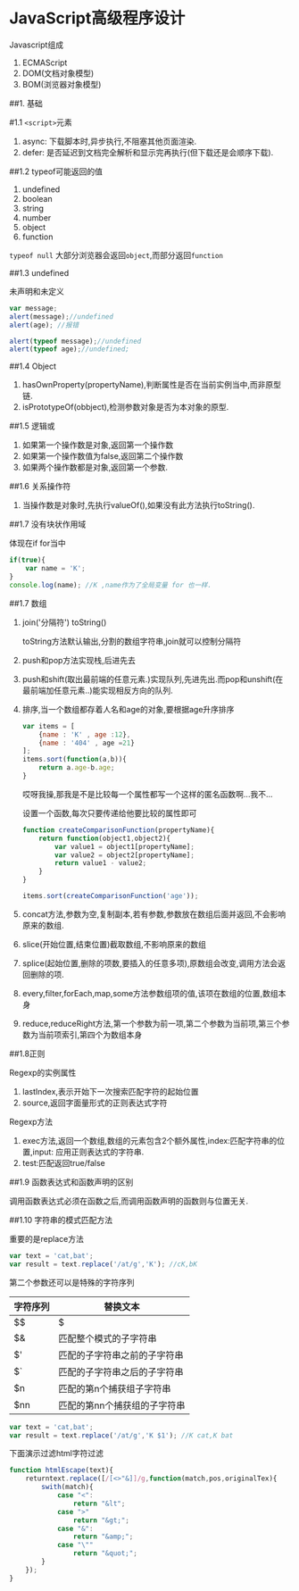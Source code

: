 # JavaScript高级程序设计

Javascript组成

1. ECMAScript
2. DOM(文档对象模型)
3. BOM(浏览器对象模型)


##1. 基础

#1.1 `<script>`元素

1. async: 下载脚本时,异步执行,不阻塞其他页面渲染.
2. defer: 是否延迟到文档完全解析和显示完再执行(但下载还是会顺序下载).

##1.2 typeof可能返回的值

1. undefined
2. boolean
3. string
4. number
5. object
6. function

`typeof null` 大部分浏览器会返回`object`,而部分返回`function`

##1.3 undefined

未声明和未定义

```javascript
var message;
alert(message);//undefined
alert(age); //报错

alert(typeof message);//undefined
alert(typeof age);//undefined;
```
##1.4 Object

1. hasOwnProperty(propertyName),判断属性是否在当前实例当中,而非原型链.
2. isPrototypeOf(obbject),检测参数对象是否为本对象的原型.

##1.5 逻辑或

1. 如果第一个操作数是对象,返回第一个操作数
2. 如果第一个操作数值为false,返回第二个操作数
3. 如果两个操作数都是对象,返回第一个参数.

##1.6 关系操作符

1. 当操作数是对象时,先执行valueOf(),如果没有此方法执行toString().

##1.7 没有块状作用域

体现在if for当中

```javascript
if(true){
    var name = 'K';
}
console.log(name); //K ,name作为了全局变量 for 也一样.
```

##1.7 数组

1. join('分隔符') toString()
    
    toString方法默认输出,分割的数组字符串,join就可以控制分隔符
2. push和pop方法实现栈,后进先去
3. push和shift(取出最前端的任意元素.)实现队列,先进先出.而pop和unshift(在最前端加任意元素..)能实现相反方向的队列.
4. 排序,当一个数组都存着人名和age的对象,要根据age升序排序

    ```javascript
    var items = [
        {name : 'K' , age :12},
        {name : '404' , age =21}
    ];
    items.sort(function(a,b)){
        return a.age-b.age;
    }
    ```
    
    哎呀我操,那我是不是比较每一个属性都写一个这样的匿名函数啊...我不...
    
    设置一个函数,每次只要传递给他要比较的属性即可
    
    ```javascript
    function createComparisonFunction(propertyName){
        return function(object1,object2){
            var value1 = object1[propertyName];
            var value2 = object2[propertyName];
            return value1 - value2;
        }
    }
    
    items.sort(createComparisonFunction('age'));
    ```
5. concat方法,参数为空,复制副本,若有参数,参数放在数组后面并返回,不会影响原来的数组.
6. slice(开始位置,结束位置)截取数组,不影响原来的数组
7. splice(起始位置,删除的项数,要插入的任意多项),原数组会改变,调用方法会返回删除的项.
8. every,filter,forEach,map,some方法参数组项的值,该项在数组的位置,数组本身
9. reduce,reduceRight方法,第一个参数为前一项,第二个参数为当前项,第三个参数为当前项索引,第四个为数组本身
    
##1.8正则

Regexp的实例属性

1. lastIndex,表示开始下一次搜索匹配字符的起始位置
2. source,返回字面量形式的正则表达式字符

Regexp方法

1. exec方法,返回一个数组,数组的元素包含2个额外属性,index:匹配字符串的位置,input: 应用正则表达式的字符串.
2. test:匹配返回true/false

##1.9 函数表达式和函数声明的区别

调用函数表达式必须在函数之后,而调用函数声明的函数则与位置无关.

##1.10 字符串的模式匹配方法

重要的是replace方法

```javascript
var text = 'cat,bat';
var result = text.replace('/at/g','K'); //cK,bK
```

第二个参数还可以是特殊的字符序列

| 字符序列 | 替换文本                     |
|----------|------------------------------|
| $$       | $                            |
| $&       | 匹配整个模式的子字符串       |
| $'       | 匹配的子字符串之前的子字符串 |
| $`       | 匹配的子字符串之后的子字符串 |
| $n       | 匹配的第n个捕获组子字符串    |
| $nn      | 匹配的第nn个捕获组的子字符串 |

```javascript
var text = 'cat,bat';
var result = text.replace('/at/g','K $1'); //K cat,K bat
```

下面演示过滤html字符过滤

```javascript
function htmlEscape(text){
    returntext.replace([/[<>"&]]/g,function(match,pos,originalTex){
        swith(match){
            case "<":
                return "&lt";
            case ">"
                return "&gt;";
            case "&":
                return "&amp;";
            case "\""
                return "&quot;";
        }
    });
}
```